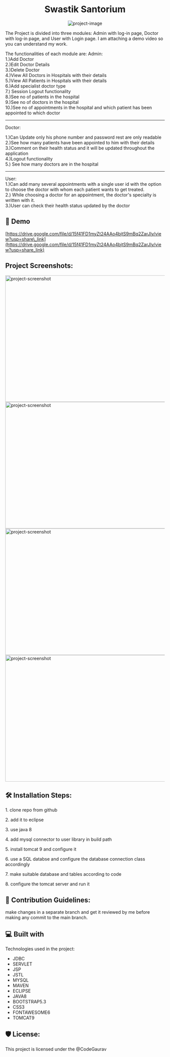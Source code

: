 <h1 align="center" id="title">Swastik Santorium</h1>

<p align="center"><img src="https://socialify.git.ci/Gaurav560/Project-Swastik/image?font=Source%20Code%20Pro&amp;language=1&amp;name=1&amp;owner=1&amp;pattern=Brick%20Wall&amp;stargazers=1&amp;theme=Dark" alt="project-image"></p>

<p id="description">The Project is divided into three modules: Admin with log-in page, Doctor with log-in page, and User with Login page. I am attaching a demo video so you can understand my work.
                             
The functionalities of each module are:
Admin:    
1.)Add Doctor  
2.)Edit Doctor Details  
3.)Delete Doctor  
4.)View All Doctors in Hospitals with their details  
5.)View All Patients in Hospitals with their details  
6.)Add specialist doctor type  
7.) Session Logout functionality  
8.)See no of patients in the hospital  
9.)See no of doctors in the hospital  
10.)See no of appointments in the hospital and which patient has been appointed to which doctor
__________________________________________________________________________
Doctor:

1.)Can Update only his phone number and password rest are only readable  
2.)See how many patients have been appointed to him with their details
3.)Comment on their health status and it will be updated throughout the application  
4.)Logout functionality  
5.) See how many doctors are in the hospital
_____________________________________________________________________________
User:  
1.)Can add many several appointments with a single user id with the option to choose the doctor with whom each patient wants to get treated.  
2.) While choosing a doctor for an appointment, the doctor's specialty is written with it.  
3.)User can check their health status updated by the doctor</p>

<h2>🚀 Demo</h2>

[https://drive.google.com/file/d/15f41FD1myZt24AAo4bjtS9mBq2ZarJly/view?usp=share\_link](https://drive.google.com/file/d/15f41FD1myZt24AAo4bjtS9mBq2ZarJly/view?usp=share_link)

<h2>Project Screenshots:</h2>

<img src="https://github.com/Gaurav560/Project-Swastik/blob/master/Hospital_Management_System/src/main/webapp/img/doc1.jpg" alt="project-screenshot" width="1200" height="400/">

<img src="https://github.com/Gaurav560/Project-Swastik/blob/master/Hospital_Management_System/src/main/webapp/img/doc7.jpg" alt="project-screenshot" width="1200" height="400/">

<img src="https://github.com/Gaurav560/Project-Swastik/blob/master/Hospital_Management_System/src/main/webapp/img/h21.jpg" alt="project-screenshot" width="600" height="400/">

<img src="https://github.com/Gaurav560/Project-Swastik/blob/master/Hospital_Management_System/src/main/webapp/img/h14.jpg" alt="project-screenshot" width="1200" height="400/">



<h2>🛠️ Installation Steps:</h2>

<p>1. clone repo from github</p>

<p>2. add it to eclipse</p>

<p>3. use java 8</p>

<p>4. add mysql connector to user library in build path</p>

<p>5. install tomcat 9 and configure it</p>

<p>6. use a SQL databse and configure the database connection class accordingly</p>

<p>7. make suitable database and tables according to code</p>

<p>8. configure the tomcat server and run it</p>

<h2>🍰 Contribution Guidelines:</h2>

make changes in a separate branch and get it reviewed by me before making any commit to the main branch.

  
  
<h2>💻 Built with</h2>

Technologies used in the project:

*   JDBC
*   SERVLET
*   JSP
*   JSTL
*   MYSQL
*   MAVEN
*   ECLIPSE
*   JAVA8
*   BOOTSTRAP5.3
*   CSS3
*   FONTAWESOME6
*   TOMCAT9

<h2>🛡️ License:</h2>

This project is licensed under the @CodeGaurav
